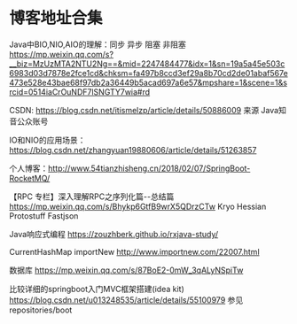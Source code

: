 # 博客地址合集
Java中BIO,NIO,AIO的理解：同步 异步 阻塞 非阻塞 
https://mp.weixin.qq.com/s?__biz=MzUzMTA2NTU2Ng==&mid=2247484477&idx=1&sn=19a5a45e503c6983d03d7878e2fce1cd&chksm=fa497b8ccd3ef29a8b70cd2de01abaf567e473e528e43bae68f97db2a36449b5acad697a6e57&mpshare=1&scene=1&srcid=0514iaCrOuNDF7lSNGTY7wia#rd

CSDN: https://blog.csdn.net/itismelzp/article/details/50886009
来源 Java知音公众账号

IO和NIO的应用场景：
https://blog.csdn.net/zhangyuan19880606/article/details/51263857

个人博客：http://www.54tianzhisheng.cn/2018/02/07/SpringBoot-RocketMQ/

【RPC 专栏】深入理解RPC之序列化篇--总结篇  https://mp.weixin.qq.com/s/Bhykp6GtfB9wrX5QDrzCTw
Kryo Hessian Protostuff Fastjson

Java响应式编程 https://zouzhberk.github.io/rxjava-study/

CurrentHashMap  importNew http://www.importnew.com/22007.html

数据库  https://mp.weixin.qq.com/s/87BoE2-0mW_3qALyNSpiTw

比较详细的springboot入门MVC框架搭建(idea kit) https://blog.csdn.net/u013248535/article/details/55100979 参见repositories/boot
